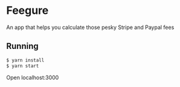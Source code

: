 # Feegure

An app that helps you calculate those pesky Stripe and Paypal fees

## Running

```bash
$ yarn install
$ yarn start
```

Open localhost:3000
